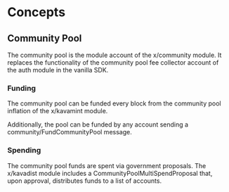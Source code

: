 <!--
order: 1
-->

# Concepts

## Community Pool

The community pool is the module account of the x/community module. It replaces the functionality of the community pool fee collector account of the auth module in the vanilla SDK.

### Funding

The community pool can be funded every block from the community pool inflation of the x/kavamint module.

Additionally, the pool can be funded by any account sending a community/FundCommunityPool message.

### Spending

The community pool funds are spent via government proposals. The x/kavadist module includes a CommunityPoolMultiSpendProposal that, upon approval, distributes funds to a list of accounts.
